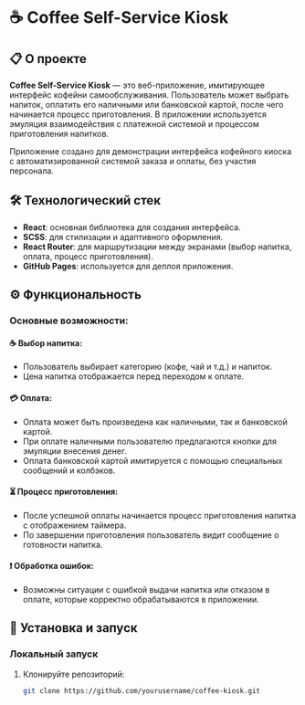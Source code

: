 # ☕ Coffee Self-Service Kiosk

## 📋 О проекте

**Coffee Self-Service Kiosk** — это веб-приложение, имитирующее интерфейс кофейни самообслуживания. Пользователь может выбрать напиток, оплатить его наличными или банковской картой, после чего начинается процесс приготовления. В приложении используется эмуляция взаимодействия с платежной системой и процессом приготовления напитков.

Приложение создано для демонстрации интерфейса кофейного киоска с автоматизированной системой заказа и оплаты, без участия персонала.

## 🛠 Технологический стек

-   **React**: основная библиотека для создания интерфейса.
-   **SCSS**: для стилизации и адаптивного оформления.
-   **React Router**: для маршрутизации между экранами (выбор напитка, оплата, процесс приготовления).
-   **GitHub Pages**: используется для деплоя приложения.

## ⚙️ Функциональность

### Основные возможности:

#### ☕ Выбор напитка:

-   Пользователь выбирает категорию (кофе, чай и т.д.) и напиток.
-   Цена напитка отображается перед переходом к оплате.

#### 💳 Оплата:

-   Оплата может быть произведена как наличными, так и банковской картой.
-   При оплате наличными пользователю предлагаются кнопки для эмуляции внесения денег.
-   Оплата банковской картой имитируется с помощью специальных сообщений и колбэков.

#### ⏳ Процесс приготовления:

-   После успешной оплаты начинается процесс приготовления напитка с отображением таймера.
-   По завершении приготовления пользователь видит сообщение о готовности напитка.

#### ❗ Обработка ошибок:

-   Возможны ситуации с ошибкой выдачи напитка или отказом в оплате, которые корректно обрабатываются в приложении.

## 🚀 Установка и запуск

### Локальный запуск

1. Клонируйте репозиторий:

    ```bash
    git clone https://github.com/yourusername/coffee-kiosk.git
    ```
